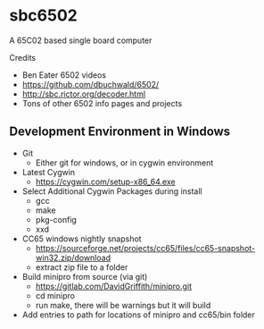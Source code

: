 # sbc6502
A 65C02 based single board computer

Credits
- Ben Eater 6502 videos
- https://github.com/dbuchwald/6502/
- http://sbc.rictor.org/decoder.html
- Tons of other 6502 info pages and projects

## Development Environment in Windows
- Git 
  - Either git for windows, or in cygwin environment
- Latest Cygwin 
  - https://cygwin.com/setup-x86_64.exe
- Select Additional Cygwin Packages during install
  - gcc
  - make
  - pkg-config
  - xxd
- CC65 windows nightly snapshot 
  - https://sourceforge.net/projects/cc65/files/cc65-snapshot-win32.zip/download
  - extract zip file to a folder
- Build minipro from source (via git)
  - https://gitlab.com/DavidGriffith/minipro.git
  - cd minipro
  - run make, there will be warnings but it will build
- Add entries to path for locations of minipro and cc65/bin folder
